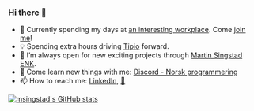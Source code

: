 ### Hi there 👋

- 🔭  Currently spending my days at <a href='https://www.kongsberg.com/no/careers/kongsberg-it/' target="_blank" rel="noopener noreferrer">an interesting workplace</a>. Come <a href="https://www.kongsberg.com/careers/vacancies/" target="_blank">join me</a>!
- 💡  Spending extra hours driving <a href="https://tipio.no" target="_blank" rel="noopener noreferrer">Tipio</a> forward.
- 👀  I’m always open for new exciting projects through <a href='mailto:martin@smail.no?subject=Found you on GitHub and wanted to take a chat!'>Martin Singstad ENK</a>. 
- 🌱  Come learn new things with me: <a href='https://discord.gg/z5TXt2J' target="_blank" rel="noopener noreferrer">Discord - Norsk programmering</a>
- 📫  How to reach me: <a href='https://no.linkedin.com/in/msingstad' target="_blank" rel="noopener noreferrer">LinkedIn</a>, <a href='mailto:martin@smail.no?subject=Found you on GitHub and wanted to take a chat!'>📧</a>

[![msingstad's GitHub stats](https://github-readme-stats.vercel.app/api?username=msingstad)](https://github.com/anuraghazra/github-readme-stats)
